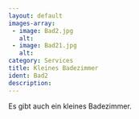 ```yaml
---
layout: default
images-array:
 - image: Bad2.jpg
   alt: 
 - image: Bad21.jpg
   alt: 
category: Services
title: Kleines Badezimmer
ident: Bad2
description: 
---
```

Es gibt auch ein kleines Badezimmer.
